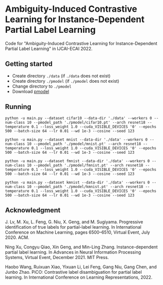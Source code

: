 # Ambiguity-Induced Contrastive Learning for Instance-Dependent Partial Label Learning

Code for "Ambiguity-Induced Contrastive Learning for Instance-Dependent Partial Label Learning" in IJCAI-ECAI 2022.


## Getting started

- Create directory `./data` (if `./data` does not exist)
- Create directory `./pmodel` (if `./pmodel` does not exist)
- Change directory to `./pmodel`
- Download [pmodel](https://drive.google.com/drive/folders/1MdlcuBaX2UL-dV0RL41tHY-b_CwWHAM9?usp=sharing)


## Running

```
python -u main.py --dataset cifar10 --data-dir './data' --workers 0 --num-class 10 --pmodel_path './pmodel/cifar10.pt' --arch resnet18 --temperature 0.1 --loss_weight 1.0 --cuda_VISIBLE_DEVICES '0' --epochs 500 --batch-size 64 --lr 0.01 --wd 1e-3 --cosine --seed 123

python -u main.py --dataset mnist --data-dir './data' --workers 0 --num-class 10 --pmodel_path './pmodel/mnist.pt' --arch resnet18 --temperature 0.1 --loss_weight 1.0 --cuda_VISIBLE_DEVICES '0' --epochs 500 --batch-size 64 --lr 0.01 --wd 1e-3 --cosine --seed 123

python -u main.py --dataset fmnist --data-dir './data' --workers 0 --num-class 10 --pmodel_path './pmodel/fmnist.pt' --arch resnet18 --temperature 0.1 --loss_weight 1.0 --cuda_VISIBLE_DEVICES '0' --epochs 500 --batch-size 64 --lr 0.01 --wd 1e-3 --cosine --seed 123

python -u main.py --dataset kmnist --data-dir './data' --workers 0 --num-class 10 --pmodel_path './pmodel/kmnist.pt' --arch resnet18 --temperature 0.1 --loss_weight 1.0 --cuda_VISIBLE_DEVICES '0' --epochs 500 --batch-size 64 --lr 0.01 --wd 1e-3 --cosine --seed 123
```


## Acknowledgment

J. Lv, M. Xu, L. Feng, G. Niu, X. Geng, and M. Sugiyama. Progressive identification of true labels for partial-label learning. In International Conference on Machine Learning, pages 6500–6510, Virtual Event, July 2020. ACM.

Ning Xu, Congyu Qiao, Xin Geng, and Min-Ling Zhang. Instance-dependent partial label learning. In Advances in Neural Information Processing Systems, Virtual Event, December 2021. MIT Press.

Haobo Wang, Ruixuan Xiao, Yixuan Li, Lei Feng, Gang Niu, Gang Chen, and Junbo Zhao. PiCO: Contrastive label disambiguation for partial label learning. In International Conference on Learning Representations, 2022.
